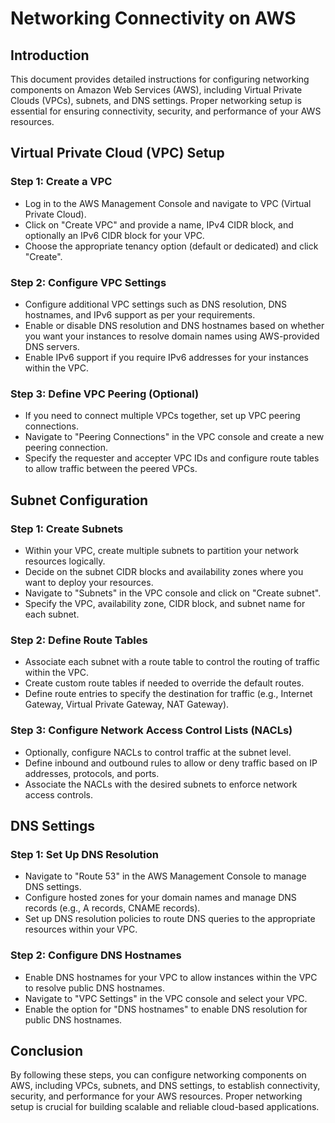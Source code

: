 # Networking Connectivity on AWS

## Introduction
This document provides detailed instructions for configuring networking components on Amazon Web Services (AWS), including Virtual Private Clouds (VPCs), subnets, and DNS settings. Proper networking setup is essential for ensuring connectivity, security, and performance of your AWS resources.

## Virtual Private Cloud (VPC) Setup

### Step 1: Create a VPC
- Log in to the AWS Management Console and navigate to VPC (Virtual Private Cloud).
- Click on "Create VPC" and provide a name, IPv4 CIDR block, and optionally an IPv6 CIDR block for your VPC.
- Choose the appropriate tenancy option (default or dedicated) and click "Create".

### Step 2: Configure VPC Settings
- Configure additional VPC settings such as DNS resolution, DNS hostnames, and IPv6 support as per your requirements.
- Enable or disable DNS resolution and DNS hostnames based on whether you want your instances to resolve domain names using AWS-provided DNS servers.
- Enable IPv6 support if you require IPv6 addresses for your instances within the VPC.

### Step 3: Define VPC Peering (Optional)
- If you need to connect multiple VPCs together, set up VPC peering connections.
- Navigate to "Peering Connections" in the VPC console and create a new peering connection.
- Specify the requester and accepter VPC IDs and configure route tables to allow traffic between the peered VPCs.

## Subnet Configuration

### Step 1: Create Subnets
- Within your VPC, create multiple subnets to partition your network resources logically.
- Decide on the subnet CIDR blocks and availability zones where you want to deploy your resources.
- Navigate to "Subnets" in the VPC console and click on "Create subnet".
- Specify the VPC, availability zone, CIDR block, and subnet name for each subnet.

### Step 2: Define Route Tables
- Associate each subnet with a route table to control the routing of traffic within the VPC.
- Create custom route tables if needed to override the default routes.
- Define route entries to specify the destination for traffic (e.g., Internet Gateway, Virtual Private Gateway, NAT Gateway).

### Step 3: Configure Network Access Control Lists (NACLs)
- Optionally, configure NACLs to control traffic at the subnet level.
- Define inbound and outbound rules to allow or deny traffic based on IP addresses, protocols, and ports.
- Associate the NACLs with the desired subnets to enforce network access controls.

## DNS Settings

### Step 1: Set Up DNS Resolution
- Navigate to "Route 53" in the AWS Management Console to manage DNS settings.
- Configure hosted zones for your domain names and manage DNS records (e.g., A records, CNAME records).
- Set up DNS resolution policies to route DNS queries to the appropriate resources within your VPC.

### Step 2: Configure DNS Hostnames
- Enable DNS hostnames for your VPC to allow instances within the VPC to resolve public DNS hostnames.
- Navigate to "VPC Settings" in the VPC console and select your VPC.
- Enable the option for "DNS hostnames" to enable DNS resolution for public DNS hostnames.

## Conclusion
By following these steps, you can configure networking components on AWS, including VPCs, subnets, and DNS settings, to establish connectivity, security, and performance for your AWS resources. Proper networking setup is crucial for building scalable and reliable cloud-based applications.
